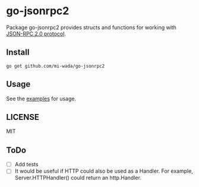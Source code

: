 # go-jsonrpc2

Package go-jsonrpc2 provides structs and functions for working with [JSON-RPC 2.0 protocol](https://www.jsonrpc.org/specification).

## Install

```shell
go get github.com/mi-wada/go-jsonrpc2
```

## Usage

See the [examples](https://github.com/mi-wada/go-jsonrpc2/tree/main/examples) for usage.

## LICENSE

MIT

## ToDo

- [ ] Add tests
- [ ] It would be useful if HTTP could also be used as a Handler. For example, Server.HTTPHandler() could return an http.Handler.
